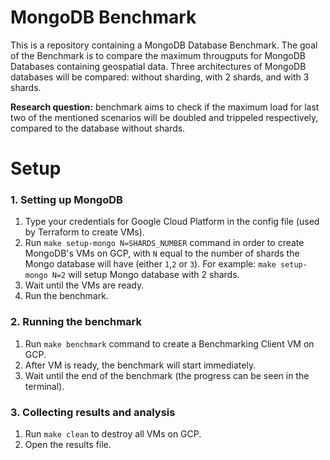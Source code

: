 # MongoDB Benchmark

This is a repository containing a MongoDB Database Benchmark. The goal of the Benchmark is to compare the maximum througputs for MongoDB Databases containing geospatial data. Three architectures of MongoDB databases will be compared: without sharding, with 2 shards, and with 3 shards. 

**Research question:** benchmark aims to check if the maximum load for last two of the mentioned scenarios will be doubled and trippeled respectively, compared to the database without shards. 

# Setup

### 1. Setting up MongoDB

1. Type your credentials for Google Cloud Platform in the config file (used by Terraform to create VMs).
2. Run `make setup-mongo N=SHARDS_NUMBER` command in order to create MongoDB's VMs on GCP, with `N` equal to the number of shards the Mongo database will have (either `1`,`2` or `3`). For example: `make setup-mongo N=2` will setup Mongo database with 2 shards.
3. Wait until the VMs are ready.
4. Run the benchmark.

### 2. Running the benchmark

1. Run `make benchmark` command to create a Benchmarking Client VM on GCP.
2. After VM is ready, the benchmark will start immediately.
3. Wait until the end of the benchmark (the progress can be seen in the terminal).


### 3. Collecting results and analysis

1. Run `make clean` to destroy all VMs on GCP.
2. Open the results file.
